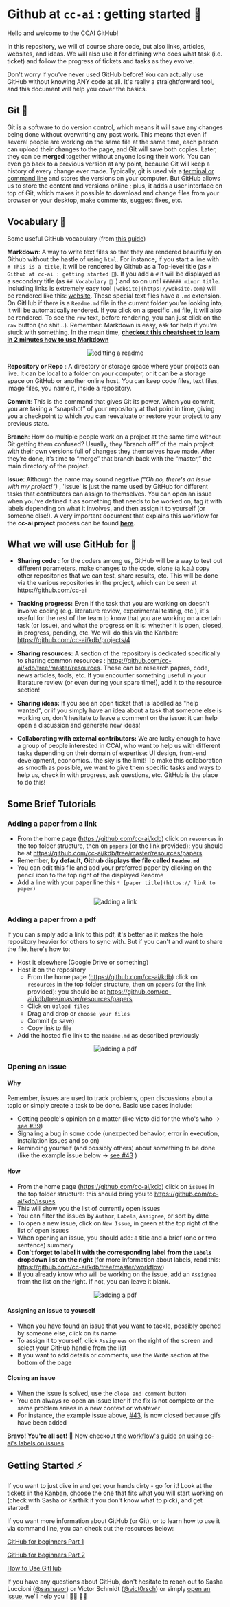 # Github at `cc-ai` : getting started 🥋

Hello and welcome to the CCAI GitHub!

In this repository, we will of course share code, but also links, articles, websites, and ideas. We will also use it for defining who does what task (i.e. ticket) and follow the progress of tickets and tasks as they evolve.

Don't worry if you've never used GitHub before! You can actually use GitHub without knowing ANY code at all. It's really a straightforward tool, and this document will help you cover the basics.

## Git 🌵 

Git is a software to do version control, which means it will save any changes being done without overwriting any past work. This means that even if several people are working on the same file at the same time, each person can upload their changes to the page, and Git will save both copies. Later, they can be <b> merged </b> together without anyone losing their work. You can even go back to a previous version at any point, because Git will keep a history of every change ever made. Typically, git is used via a [terminal or command line](http://guides.beanstalkapp.com/version-control/common-git-commands.html) and stores the versions on your computer. But GitHub allows us to store the content and versions online ; plus, it adds a user interface on top of Git, which makes it possible to download and change files from your browser or your desktop, make comments, suggest fixes, etc.


## Vocabulary 🙊 

Some useful GitHub vocabulary (from [this guide](https://readwrite.com/2013/09/30/understanding-github-a-journey-for-beginners-part-1/))

**Markdown**: A way to write text files so that they are rendered beautifully on Github without the hastle of using `html`. For instance, if you start a line with `# This is a title`, it will be rendered by Github as a Top-level title (as `# Github at cc-ai : getting started 🥋`). If you add a `#` it will be displayed as a secondary title (as `## Vocabulary 🙊 `) and so on until `###### minor title`. Including links is extremely easy too! `[website](https://website.com)` will be rendered like this: [website](https://website.com). These special text files have a `.md` extension. On GitHub if there is a `Readme.md` file in the current folder you're looking into, it will be automatically rendered. If you click on a specific `.md` file, it will also be rendered. To see the `raw` text, before rendering, you can just click on the `raw` button (no shit...). Remember: Markdown is easy, ask for help if you're stuck with something. In the mean time, [**checkout this cheatsheet to learn in 2 minutes how to use Markdown**](https://github.com/adam-p/markdown-here/wiki/Markdown-Cheatsheet)

<p align="center"><img alt="editting a readme" src="https://media.giphy.com/media/TKifS1eBNfEud7jQuy/giphy.gif"/></p>

**Repository or Repo** : A directory or storage space where your projects can live. It can be local to a folder on your computer, or it can be a storage space on GitHub or another online host. You can keep code files, text files, image files, you name it, inside a repository.

**Commit**: This is the command that gives Git its power. When you commit, you are taking a “snapshot” of your repository at that point in time, giving you a checkpoint to which you can reevaluate or restore your project to any previous state.

**Branch**: How do multiple people work on a project at the same time without Git getting them confused? Usually, they “branch off” of the main project with their own versions full of changes they themselves have made. After they’re done, it’s time to “merge” that branch back with the “master,” the main directory of the project.

**Issue**: Although the name may sound negative <i> ("Oh no, there's an issue with my project!") </i>, 'issue' is just the name used by GitHub for different tasks that contributors can assign to themselves. You can open an issue when you've defined it as something that needs to be worked on, tag it with labels depending on what it involves, and then assign it to yourself (or someone else!). A very important document that explains this workflow for the **cc-ai project** process can be found [**here**](https://github.com/cc-ai/kdb/tree/master/workflow).



## What we will use GitHub for 🔦

- **Sharing code** : for the coders among us, GitHub will be a way to test out different parameters, make changes to the code, clone (a.k.a.) copy other repositories that we can test, share results, etc. This will be done via the various repositories in the project, which can be seen at https://github.com/cc-ai 

- **Tracking progress:** Even if the task that you are working on doesn't involve coding (e.g. literature review, experimental testing, etc.), it's useful for the rest of the team to know that you are working on a certain task (or issue), and what the progress on it is: whether it is open, closed, in progress, pending, etc. We will do this via the Kanban: https://github.com/cc-ai/kdb/projects/4 

- **Sharing resources:** A section of the repository is dedicated specifically to sharing common resources : https://github.com/cc-ai/kdb/tree/master/resources. These can be research papres, code, news articles, tools, etc. If you encounter something useful in your literature review (or even during your spare time!), add it to the resource section! 

- **Sharing ideas:**  If you see an open ticket that is labelled as "help wanted", or if you simply have an idea about a task that someone else is working on, don't hesitate to leave a comment on the issue: it can help open a discussion and generate new ideas! 

- **Collaborating with external contributors:** We are lucky enough to have a group of people interested in CCAI, who want to help us with different tasks depending on their domain of expertise: UI design, front-end development, economics.. the sky is the limit! To make this collaboration as smooth as possible, we want to give them specific tasks and ways to help us, check in with progress, ask questions, etc. GitHub is the place to do this!  

## Some Brief Tutorials
 
### Adding a paper from a link 

- From the home page (https://github.com/cc-ai/kdb) click on `resources` in the top folder structure, then on `papers` (or the link provided): you should be at https://github.com/cc-ai/kdb/tree/master/resources/papers
- Remember, **by default, Github displays the file called `Readme.md`**
- You can edit this file and add your preferred paper by clicking on the pencil icon to the top right of the displayed Readme
- Add a line with your paper line this `* [paper title](https:// link to paper)`

<p align="center"><img alt="adding a link" src="https://media.giphy.com/media/co5O8kmFcr0kv6kj7M/giphy.gif"/></p>


### Adding a paper from a pdf

If you can simply add a link to this pdf, it's better as it makes the hole repository heavier for others to sync with. But if you can't and want to share the file, here's how to:

- Host it elsewhere (Google Drive or something)
- Host it on the repository
  - From the home page (https://github.com/cc-ai/kdb) click on `resources` in the top folder structure, then on `papers` (or the link provided): you should be at https://github.com/cc-ai/kdb/tree/master/resources/papers
  - Click on `Upload files`
  - Drag and drop or `choose your files`
  - Commit (= save)
  - Copy link to file
- Add the hosted file link to the `Readme.md` as described previously

<p align="center"><img alt="adding a pdf" src="https://media.giphy.com/media/SwmmifQOkBjdrGGzcT/giphy.gif"/></p>

### Opening an issue

#### Why

Remember, issues are used to track problems, open discussions about a topic or simply create a task to be done. Basic use cases include:

- Getting people's opinion on a matter (like victo did for the who's who -> [see #39](https://github.com/cc-ai/kdb/issues/39))
- Signaling a bug in some code (unexpected behavior, error in execution, installation issues and so on)
- Reminding yourself (and possibly others) about something to be done (like the example issue below -> [see #43](https://github.com/cc-ai/kdb/issues/43) )

#### How

- From the home page (https://github.com/cc-ai/kdb) click on `issues` in the top folder structure: this should bring you to https://github.com/cc-ai/kdb/issues
- This will show you the list of currently open issues
- You can filter the issues by `Author`, `Labels`, `Assignee`, or sort by date
- To open a new issue, click on `New Issue`, in green at the top right of the list of open issues
- When opening an issue, you should add: a title and a brief (one or two sentence) summary 
- **Don't forget to label it with the corresponding label from the `Labels` dropdown list on the right** (for more information about labels, read this: https://github.com/cc-ai/kdb/tree/master/workflow) 
- If you already know who will be working on the issue, add an `Assignee` from the list on the right. If not, you can leave it blank.

<p align="center"><img alt="adding a pdf" src="https://media.giphy.com/media/IevI50cAejhnehJ7oH/giphy.gif"/></p>

#### Assigning an issue to yourself ###

- When you have found an issue that you want to tackle, possibly opened by someone else, click on its name
- To assign it to yourself, click `Assignees` on the right of the screen and select your GitHub handle from the list
- If you want to add details or comments, use the Write section at the bottom of the page

#### Closing an issue

- When the issue is solved, use the `close and comment` button
- You can always re-open an issue later if the fix is not complete or the same problem arises in a new context or whatever
- For instance, the example issue above, [#43](https://github.com/cc-ai/kdb/issues/43), is now closed because gifs have been added


**Bravo! You're all set!** 💪 Now checkout [the workflow's guide on using cc-ai's labels on issues](https://github.com/cc-ai/kdb/tree/master/workflow#issues-and-labels-)

## Getting Started ⚡️ 

If you want to just dive in and get your hands dirty - go for it! Look at the tickets in the [Kanban](https://github.com/orgs/cc-ai/projects/2), choose the one that fits what you will start working on (check with Sasha or Karthik if you don't know what to pick), and get started!

If you want more information about GitHub (or Git), or to learn how to use it via command line, you can check out the resources below:

[GitHub for beginners Part 1](https://readwrite.com/2013/09/30/understanding-github-a-journey-for-beginners-part-1/) 

[GitHub for beginners Part 2](https://readwrite.com/2013/10/02/github-for-beginners-part-2/) 

[How to Use GitHub](https://www.edureka.co/blog/how-to-use-github/)

If you have any questions about GitHub, don't hesitate to reach out to Sasha Luccioni ([@sashavor](https://github.com/sashavor)) or Victor Schmidt ([@vict0rsch](https://github.com/vict0rsch)) or simply [open an issue](https://github.com/cc-ai/kdb/issues/new), we'll help you ! 👩‍✈️ 👨‍✈️
